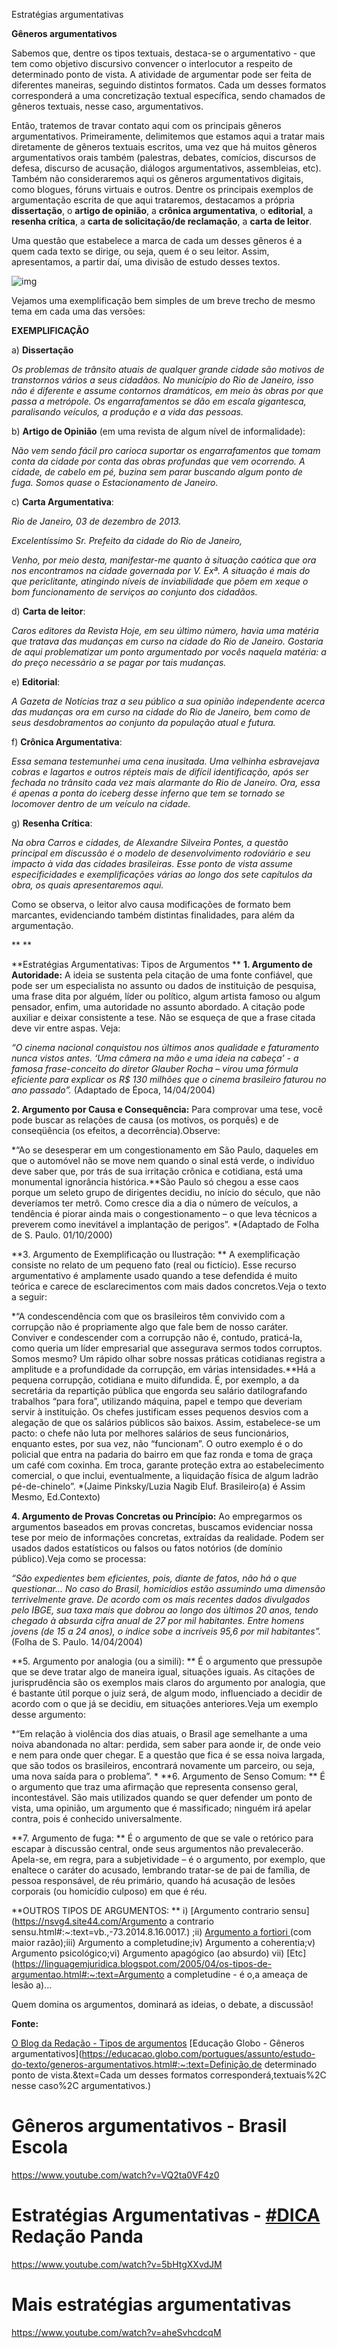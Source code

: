 Estratégias argumentativas

**Gêneros argumentativos**

Sabemos que, dentre os tipos textuais, destaca-se o argumentativo - que tem como objetivo discursivo convencer o interlocutor a respeito de determinado ponto de vista. A atividade de argumentar pode ser feita de diferentes maneiras, seguindo distintos formatos. Cada um desses formatos corresponderá a uma concretização textual específica, sendo chamados de gêneros textuais, nesse caso, argumentativos.

Então, tratemos de travar contato aqui com os principais gêneros argumentativos. Primeiramente, delimitemos que estamos aqui a tratar mais diretamente de gêneros textuais escritos, uma vez que há muitos gêneros argumentativos orais também (palestras, debates, comícios, discursos de defesa, discurso de acusação, diálogos argumentativos, assembleias, etc). Também não consideraremos aqui os gêneros argumentativos digitais, como blogues, fóruns virtuais e outros. Dentre os principais exemplos de argumentação escrita de que aqui trataremos, destacamos a própria **dissertação**, o **artigo de opinião**, a **crônica argumentativa**, o **editorial**, a **resenha crítica**, a **carta de solicitação/de reclamação**, a **carta de leitor**.

Uma questão que estabelece a marca de cada um desses gêneros é a quem cada texto se dirige, ou seja, quem é o seu leitor. Assim, apresentamos, a partir daí, uma divisão de estudo desses textos.

![img](https://static.planejativo.com/uploads/novas/3aa5cc0e19dd8d43baf37a185766f38f.png)

Vejamos uma exemplificação bem simples de um breve trecho de mesmo tema em cada uma das versões:

**EXEMPLIFICAÇÃO**

a) **Dissertação**

*Os problemas de trânsito atuais de qualquer grande cidade são motivos de transtornos vários a seus cidadãos. No município do Rio de Janeiro, isso não é diferente e assume contornos dramáticos, em meio às obras por que passa a metrópole. Os engarrafamentos se dão em escala gigantesca, paralisando veículos, a produção e a vida das pessoas.*

b) **Artigo de Opinião** (em uma revista de algum nível de informalidade):

*Não vem sendo fácil pro carioca suportar os engarrafamentos que tomam conta da cidade por conta das obras profundas que vem ocorrendo. A cidade, de cabelo em pé, buzina sem parar buscando algum ponto de fuga. Somos quase o Estacionamento de Janeiro.*

c) **Carta Argumentativa**:

*Rio de Janeiro, 03 de dezembro de 2013.*

*Excelentíssimo Sr. Prefeito da cidade do Rio de Janeiro,*

*Venho, por meio desta, manifestar-me quanto à situação caótica que ora nos encontramos na cidade governada por V. Exª. A situação é mais do que periclitante, atingindo níveis de inviabilidade que põem em xeque o bom funcionamento de serviços ao conjunto dos cidadãos.* 

d) **Carta de leitor**:

*Caros editores da Revista Hoje, em seu último número, havia uma matéria que tratava das mudanças em curso na cidade do Rio de Janeiro. Gostaria de aqui problematizar um ponto argumentado por vocês naquela matéria: a do preço necessário a se pagar por tais mudanças.*

e) **Editorial**:

*A Gazeta de Notícias traz a seu público a sua opinião independente acerca das mudanças ora em curso na cidade do Rio de Janeiro, bem como de seus desdobramentos ao conjunto da população atual e futura.*

f) **Crônica Argumentativa**:

*Essa semana testemunhei uma cena inusitada. Uma velhinha esbravejava cobras e lagartos e outros répteis mais de difícil identificação, após ser fechada no trânsito cada vez mais alarmante do Rio de Janeiro. Ora, essa é apenas a ponta do iceberg desse inferno que tem se tornado se locomover dentro de um veículo na cidade.*

g) **Resenha Crítica**:

*Na obra Carros e cidades, de Alexandre Silveira Pontes, a questão principal em discussão é o modelo de desenvolvimento rodoviário e seu impacto à vida das cidades brasileiras. Esse ponto de vista assume especificidades e exemplificações várias ao longo dos sete capítulos da obra, os quais apresentaremos aqui.*

Como se observa, o leitor alvo causa modificações de formato bem marcantes, evidenciando também distintas finalidades, para além da argumentação.

**
**

**Estratégias Argumentativas: Tipos de Argumentos
**
**1. Argumento de Autoridade:**
A ideia se sustenta pela citação de uma fonte confiável, que pode ser um especialista no assunto ou dados de instituição de pesquisa, uma frase dita por alguém, líder ou político, algum artista famoso ou algum pensador, enfim, uma autoridade no assunto abordado. A citação pode auxiliar e deixar consistente a tese. Não se esqueça de que a frase citada deve vir entre aspas. Veja:

*“O cinema nacional conquistou nos últimos anos qualidade e faturamento nunca vistos antes. ‘Uma câmera na mão e uma ideia na cabeça’ - a famosa frase-conceito do diretor Glauber Rocha – virou uma fórmula eficiente para explicar os R$ 130 milhões que o cinema brasileiro faturou no ano passado”.*
(Adaptado de Época, 14/04/2004)

**2. Argumento por Causa e Consequência:**
Para comprovar uma tese, você pode buscar as relações de causa (os motivos, os porquês) e de conseqüência (os efeitos, a decorrência).Observe:

*“Ao se desesperar em um congestionamento em São Paulo, daqueles em que o automóvel não se move nem quando o sinal está verde, o indivíduo deve saber que, por trás de sua irritação crônica e cotidiana, está uma monumental ignorância histórica.**São Paulo só chegou a esse caos porque um seleto grupo de dirigentes decidiu, no início do século, que não deveríamos ter metrô. Como cresce dia a dia o número de veículos, a tendência é piorar ainda mais o congestionamento – o que leva técnicos a preverem como inevitável a implantação de perigos”.
*(Adaptado de Folha de S. Paulo. 01/10/2000)

**3. Argumento de Exemplificação ou Ilustração:
**
A exemplificação consiste no relato de um pequeno fato (real ou fictício). Esse recurso argumentativo é amplamente usado quando a tese defendida é muito teórica e carece de esclarecimentos com mais dados concretos.Veja o texto a seguir:

*“A condescendência com que os brasileiros têm convivido com a corrupção não é propriamente algo que fale bem de nosso caráter. Conviver e condescender com a corrupção não é, contudo, praticá-la, como queria um líder empresarial que assegurava sermos todos corruptos. Somos mesmo? Um rápido olhar sobre nossas práticas cotidianas registra a amplitude e a profundidade da corrupção, em várias intensidades.**Há a pequena corrupção, cotidiana e muito difundida. É, por exemplo, a da secretária da repartição pública que engorda seu salário datilografando trabalhos “para fora”, utilizando máquina, papel e tempo que deveriam servir à instituição. Os chefes justificam esses pequenos desvios com a alegação de que os salários públicos são baixos. Assim, estabelece-se um pacto: o chefe não luta por melhores salários de seus funcionários, enquanto estes, por sua vez, não “funcionam”. O outro exemplo é o do policial que entra na padaria do bairro em que faz ronda e toma de graça um café com coxinha. Em troca, garante proteção extra ao estabelecimento comercial, o que inclui, eventualmente, a liquidação física de algum ladrão pé-de-chinelo”.
*(Jaime Pinksky/Luzia Nagib Eluf. Brasileiro(a) é Assim Mesmo, Ed.Contexto)

**4. Argumento de Provas Concretas ou Princípio:**
Ao empregarmos os argumentos baseados em provas concretas, buscamos evidenciar nossa tese por meio de informações concretas, extraídas da realidade. Podem ser usados dados estatísticos ou falsos ou fatos notórios (de domínio público).Veja como se processa:

*“São expedientes bem eficientes, pois, diante de fatos, não há o que questionar... No caso do Brasil, homicídios estão assumindo uma dimensão terrivelmente grave. De acordo com os mais recentes dados divulgados pelo IBGE, sua taxa mais que dobrou ao longo dos últimos 20 anos, tendo chegado à absurda cifra anual de 27 por mil habitantes. Entre homens jovens (de 15 a 24 anos), o índice sobe a incríveis 95,6 por mil habitantes”.* 
(Folha de S. Paulo. 14/04/2004)

**5. Argumento por analogia (ou a simili):
**
É o argumento que pressupõe que se deve tratar algo de maneira igual, situações iguais. As citações de jurisprudência são os exemplos mais claros do argumento por analogia, que é bastante útil porque o juiz será, de algum modo, influenciado a decidir de acordo com o que já se decidiu, em situações anteriores.Veja um exemplo desse argumento:

*“Em relação à violência dos dias atuais, o Brasil age semelhante a uma noiva abandonada no altar: perdida, sem saber para aonde ir, de onde veio e nem para onde quer chegar. E a questão que fica é se essa noiva largada, que são todos os brasileiros, encontrará novamente um parceiro, ou seja, uma nova saída para o problema”.
*
**6. Argumento de Senso Comum:
**
É o argumento que traz uma afirmação que representa consenso geral, incontestável. São mais utilizados quando se quer defender um ponto de vista, uma opinião, um argumento que é massificado; ninguém irá apelar contra, pois é conhecido universalmente.


**7. Argumento de fuga:
**
É o argumento de que se vale o retórico para escapar à discussão central, onde seus argumentos não prevalecerão. Apela-se, em regra, para a subjetividade – é o argumento, por exemplo, que enaltece o caráter do acusado, lembrando tratar-se de pai de família, de pessoa responsável, de réu primário, quando há acusação de lesões corporais (ou homicídio culposo) em que é réu.

**OUTROS TIPOS DE ARGUMENTOS:
**
i) [Argumento contrario sensu](https://nsvg4.site44.com/Argumento a contrario sensu.html#:~:text=vb.,-73.2014.8.16.0017.) ;ii) [Argumento a fortiori ](https://jus.com.br/artigos/43235/argumento-a-fortiori)(com maior razão);iii) Argumento a completudine;iv) Argumento a coherentia;v) Argumento psicológico;vi) Argumento apagógico (ao absurdo)
vii) [Etc](https://linguagemjuridica.blogspot.com/2005/04/os-tipos-de-argumentao.html#:~:text=Argumento a completudine - é o,a ameaça de lesão a)...

Quem domina os argumentos, dominará as ideias, o debate, a discussão!  

**Fonte:**

[O Blog da Redação - Tipos de argumentos](https://oblogderedacao.blogspot.com/2012/10/tipos-de-argumentos.html)
[Educação Globo - Gêneros argumentativos](https://educacao.globo.com/portugues/assunto/estudo-do-texto/generos-argumentativos.html#:~:text=Definição,de determinado ponto de vista.&text=Cada um desses formatos corresponderá,textuais%2C nesse caso%2C argumentativos.)

# Gêneros argumentativos - Brasil Escola

https://www.youtube.com/watch?v=VQ2ta0VF4z0

# Estratégias Argumentativas - [#DICA](https://www.youtube.com/hashtag/dica) Redação Panda

https://www.youtube.com/watch?v=5bHtgXXvdJM

# Mais estratégias argumentativas

https://www.youtube.com/watch?v=aheSvhcdcqM

